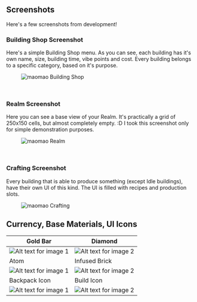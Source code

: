 ## Screenshots

Here's a few screenshots from development!

### Building Shop Screenshot
Here's a simple Building Shop menu. As you can see, each building has it's own name, size, building time, vibe points and cost.
Every building belongs to a specific category, based on it's purpose.
<figure>
    <img src="\assets\images\screenshots\building-shop-screenshot.png"alt="maomao Building Shop">
</figure>
<br>

### Realm Screenshot
Here you can see a base view of your Realm. It's practically a grid of 250x150 cells, but almost completely empty. :D
I took this screenshot only for simple demonstration purposes.
<figure>
    <img src="\assets\images\screenshots\realm-screenshot.png"alt="maomao Realm">
</figure>
<br>

### Crafting Screenshot
Every building that is able to produce something (except Idle buildings), have their own UI of this kind.
The UI is filled with recipes and production slots.
<figure>
    <img src="\assets\images\screenshots\crafting-screenshot.png"alt="maomao Crafting">
</figure>

## Currency, Base Materials, UI Icons

| Gold Bar                                  | Diamond                                  |
|------------------------------------------|------------------------------------------|
| ![Alt text for image 1](\assets\images\icons\goldBar.png)      | ![Alt text for image 2](\assets\images\icons\diamond.png)      |
| Atom                                  | Infused Brick                                  |
| ![Alt text for image 1](\assets\images\items\atom.png)      | ![Alt text for image 2](\assets\images\items\infusedBrick.png)      |
| Backpack Icon                                  | Build Icon                                  |
| ![Alt text for image 1](\assets\images\icons\backpack.png)      | ![Alt text for image 2](\assets\images\icons\buildHammer.png)      |

